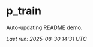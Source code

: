 # p_train

Auto-updating README demo.

<!--START_SECTION:status-->
_Last run: 2025-08-30 14:31 UTC_
<!--END_SECTION:status-->





















































































































































































































